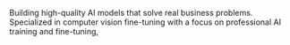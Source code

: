 Building high-quality AI models that solve real business problems. Specialized in computer vision fine-tuning with a focus on professional AI training and fine-tuning, 
<!---
Wuzoobia/Wuzoobia is a ✨ special ✨ repository because its `README.md` (this file) appears on your GitHub profile.
You can click the Preview link to take a look at your changes.
--->
